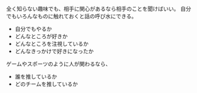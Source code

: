全く知らない趣味でも、相手に関心があるなら相手のことを聞けばいい。
自分でもいろんなものに触れておくと話の呼び水にできる。

- 自分でもやるか
- どんなところが好きか
- どんなところを注視しているか
- どんなきっかけで好きになったか

ゲームやスポーツのように人が関わるなら、

- 誰を推しているか
- どのチームを推しているか
